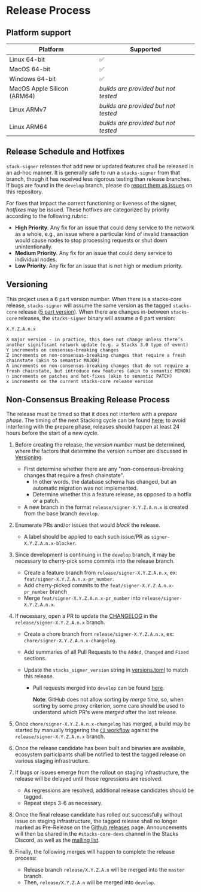 # Release Process

## Platform support

| Platform                    | Supported                            |
| --------------------------- | ------------------------------------ |
| Linux 64-bit                | :white_check_mark:                   |
| MacOS 64-bit                | :white_check_mark:                   |
| Windows 64-bit              | :white_check_mark:                   |
| MacOS Apple Silicon (ARM64) | _builds are provided but not tested_ |
| Linux ARMv7                 | _builds are provided but not tested_ |
| Linux ARM64                 | _builds are provided but not tested_ |

## Release Schedule and Hotfixes

`stack-signer` releases that add new or updated features shall be released in an ad-hoc manner.
It is generally safe to run a `stacks-signer` from that branch, though it has received less rigorous testing than release branches.
If bugs are found in the `develop` branch, please do [report them as issues](https://github.com/stacks-network/stacks-core/issues) on this repository.

For fixes that impact the correct functioning or liveness of the signer, _hotfixes_ may be issued. These hotfixes are categorized by priority
according to the following rubric:

- **High Priority**. Any fix for an issue that could deny service to the network as a whole, e.g., an issue where a particular kind of invalid transaction would cause nodes to stop processing requests or shut down unintentionally.
- **Medium Priority**. Any fix for an issue that could deny service to individual nodes.
- **Low Priority**. Any fix for an issue that is not high or medium priority.

## Versioning

This project uses a 6 part version number.
When there is a stacks-core release, `stacks-signer` will assume the same version as the tagged `stacks-core` release ([5 part version](../docs/release-process.md#versioning)).
When there are changes in-between `stacks-core` releases, the `stacks-signer` binary will assume a 6 part version:

```
X.Y.Z.A.n.x

X major version - in practice, this does not change unless there’s another significant network update (e.g. a Stacks 3.0 type of event)
Y increments on consensus-breaking changes
Z increments on non-consensus-breaking changes that require a fresh chainstate (akin to semantic MAJOR)
A increments on non-consensus-breaking changes that do not require a fresh chainstate, but introduce new features (akin to semantic MINOR)
n increments on patches and hot-fixes (akin to semantic PATCH)
x increments on the current stacks-core release version
```

## Non-Consensus Breaking Release Process

The release must be timed so that it does not interfere with a _prepare phase_.
The timing of the next Stacking cycle can be found [here](https://stx.eco/dao/tools?tool=2); to avoid interfering with the prepare phase, releases should happen at least 24 hours before the start of a new cycle.

1. Before creating the release, the _version number_ must be determined, where the factors that determine the version number are discussed in [Versioning](#versioning).

   - First determine whether there are any "non-consensus-breaking changes that require a fresh chainstate".
     - In other words, the database schema has changed, but an automatic migration was not implemented.
     - Determine whether this a feature release, as opposed to a hotfix or a patch.
   - A new branch in the format `release/signer-X.Y.Z.A.n.x` is created from the base branch `develop`.

2. Enumerate PRs and/or issues that would _block_ the release.

   - A label should be applied to each such issue/PR as `signer-X.Y.Z.A.n.x-blocker`.

3. Since development is continuing in the `develop` branch, it may be necessary to cherry-pick some commits into the release branch.

   - Create a feature branch from `release/signer-X.Y.Z.A.n.x`, ex: `feat/signer-X.Y.Z.A.n.x-pr_number`.
   - Add cherry-picked commits to the `feat/signer-X.Y.Z.A.n.x-pr_number` branch
   - Merge `feat/signer-X.Y.Z.A.n.x-pr_number` into `release/signer-X.Y.Z.A.n.x`.

4. If necessary, open a PR to update the [CHANGELOG](./CHANGELOG.md) in the `release/signer-X.Y.Z.A.n.x` branch.

   - Create a chore branch from `release/signer-X.Y.Z.A.n.x`, ex: `chore/signer-X.Y.Z.A.n.x-changelog`.
   - Add summaries of all Pull Requests to the `Added`, `Changed` and `Fixed` sections.
   - Update the `stacks_signer_version` string in [versions.toml](../versions.toml) to match this release.

     - Pull requests merged into `develop` can be found [here](https://github.com/stacks-network/stacks-core/pulls?q=is%3Apr+is%3Aclosed+base%3Adevelop+sort%3Aupdated-desc).

       **Note**: GitHub does not allow sorting by _merge time_, so, when sorting by some proxy criterion, some care should be used to understand which PR's were _merged_ after the last release.

5. Once `chore/signer-X.Y.Z.A.n.x-changelog` has merged, a build may be started by manually triggering the [`CI` workflow](../.github/workflows/ci.yml) against the `release/signer-X.Y.Z.A.n.x` branch.

6. Once the release candidate has been built and binaries are available, ecosystem participants shall be notified to test the tagged release on various staging infrastructure.

7. If bugs or issues emerge from the rollout on staging infrastructure, the release will be delayed until those regressions are resolved.

   - As regressions are resolved, additional release candidates should be tagged.
   - Repeat steps 3-6 as necessary.

8. Once the final release candidate has rolled out successfully without issue on staging infrastructure, the tagged release shall no longer marked as Pre-Release on the [Github releases](https://github.com/stacks-network/stacks-core/releases/) page.
   Announcements will then be shared in the `#stacks-core-devs` channel in the Stacks Discord, as well as the [mailing list](https://groups.google.com/a/stacks.org/g/announce).

9. Finally, the following merges will happen to complete the release process:
   - Release branch `release/X.Y.Z.A.n` will be merged into the `master` branch.
   - Then, `release/X.Y.Z.A.n` will be merged into `develop`.
